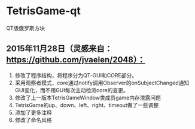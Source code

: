 # TetrisGame-qt
QT版俄罗斯方块

## 2015年11月28日（灵感来自：https://github.com/jvaelen/2048）：
1. 修改了程序结构，将程序分为QT-GUI和CORE部分。
2. 采用观察者模式，core通过notify调用Observer的onSubjectChanged通知GUI变化，而不用GUI每次主动检测core的变更。
3. 修改了上一版本TetrisGameWindow类成员game内存泄露问题
4. TetrisGame的up、down、left、right、timeout做了一些调整
5. 添加了更多注释
6. 修改了命名风格

